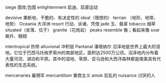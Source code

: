 siege 围攻;包围
enlightenment 启迪、启蒙运动

devisive 果断地、干脆的、有决定性的
ideal（理想的） terrian （地形、地带、地势）
Oceania 大洋洲
resort 行动、诉诸、凭借
jade 玉、翡翠
tobacco 烟草
situated（坐落、位于） granite（花岗岩） peaks
resemble 像；看起来像
soar 飙升、翱翔

intertropical 热带
alluvional 冲积层
Pantanal 潘塔纳尔 沼泽地是世界上最大的湿地。它位于巴西马托格罗索州的南部地区，面积达2500万公顷。沼泽地内分布着大量河流、湖泊和平原。其中的湿地、草原、亚马逊和大西洋森林都是南美具有代表性的生态系统。

mercenaries 雇佣军
mercantilism 重商主义
amok 狂乱的
nuisance 讨厌的人